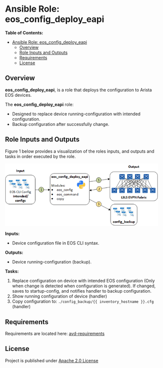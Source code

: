 # Ansible Role: eos_config_deploy_eapi

**Table of Contents:**

- [Ansible Role: eos_config_deploy_eapi](#ansible-role-eos_config_deploy_eapi)
  - [Overview](#overview)
  - [Role Inputs and Outputs](#role-inputs-and-outputs)
  - [Requirements](#requirements)
  - [License](#license)

## Overview

**eos_config_deploy_eapi**, is a role that deploys the configuration to Arista EOS devices.

The **eos_config_deploy_eapi** role:

- Designed to replace device running-configuration with intended configuration.
- Backup configuration after successfully change.

## Role Inputs and Outputs

Figure 1 below provides a visualization of the roles inputs, and outputs and tasks in order executed by the role.

![Figure 1: Ansible Role eos_config_deploy_eapi](media/role_eos_config_deploy_eapi.gif)

**Inputs:**

- Device configuration file in EOS CLI syntax.

**Outputs:**

- Device running-configuration (backup).

**Tasks:**

1. Replace configuration on device with intended EOS configuration (Only when change is detected when configuration is generated). If changed, saves to startup-config, and notifies handler to backup configuration.
2. Show running configuration of device (handler)
3. Copy configuration to: `./config_backup/{{ inventory_hostname }}.cfg` (handler)

## Requirements

Requirements are located here: [avd-requirements](../../README.md#Requirements)

## License

Project is published under [Apache 2.0 License](../../LICENSE)
